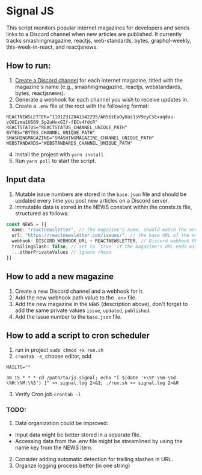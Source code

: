 # Signal JS

This script monitors popular internet magazines for developers and sends links to a Discord channel when new articles are published. It currently tracks smashingmagazine, reactjs, web-standards, bytes, graphql-weekly, this-week-in-react, and reactjsnews.
## How to run:

1. [Create a Discord channel](https://support.discord.com/hc/en-us/articles/228383668-Intro-to-Webhooks) for each internet magazine, titled with the magazine's name (e.g., smashingmagazine, reactjs, webstandards, bytes, reactjsnews).
2. Generate a webhook for each channel you wish to receive updates in.
3. Create a `.env` file at the root with the following format:
```
REACTNEWSLETTER="11012312841142295/AR56zEaOyUaz1sV9eyCsExaqdau-vOOIzma1US69_Sp2uHvxGIf-fECv4fdcR"
REACTSTATUS="REACTSTATUS_CHANNEL_UNIQUE_PATH"
BYTES="BYTES_CHANNEL_UNIQUE_PATH"
SMASHINGMAGAZINE="SMASHINGMAGAZINE_CHANNEL_UNIQUE_PATH"
WEBSTANDARDS="WEBSTANDARDS_CHANNEL_UNIQUE_PATH"
```
4. Install the project with `yarn install`
5. Run `yarn poll` to start the script.

## Input data

1. Mutable issue numbers are stored in the `base.json` file and should be updated every time you post new articles on a Discord server.
2. Immutable data is stored in the NEWS constant within the consts.ts file, structured as follows:
```typescript
const NEWS = [{
  name: "reactnewsletter", // the magazine's name, should match the one in `base.json`
  url: "https://reactnewsletter.com/issues/", // the base URL of the magazine
  webhook: DISCORD_WEBHOOK_URL + REACTNEWSLETTER, // Discord webhook URL + variable from .env file
  trailingSlash: false, // set to `true` if the magazine's URL ends with a slash, otherwise `false`
  ...otherPrivateValues // ignore these
}]
```

## How to add a new magazine

1. Create a new Discord channel and a webhook for it.
2. Add the new webhook path value to the `.env` file.
3. Add the new magazine in the `NEWS` (description above), don't forget to add the same private values `issue`, `updated`, `published`.
4. Add the issue number to the `base.json` file.

## How to add a script to cron scheduler
1. run in project `sudo chmod +x run.sh`
2. `crontab -e`, choose editor, add
```
MAILTO=""

30 15 * * * cd /path/to/js-signal; echo "[ $(date '+\%Y-\%m-\%d \%H:\%M:\%S') ]" >> signal.log 2>&1; ./run.sh >> signal.log 2>&0
```
3. Verify Cron job `crontab -l`

### TODO:

1. Data organization could be improved:
* Input data might be better stored in a separate file.
* Accessing data from the .env file might be streamlined by using the name key from the NEWS item.
2. Consider adding automatic detection for trailing slashes in URL.
3. Organze logging process better (in one string)
